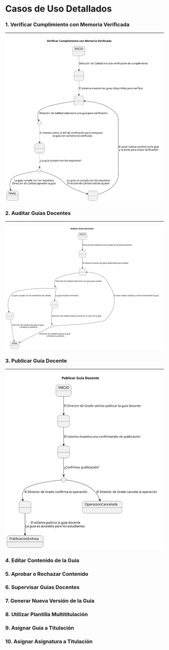 # Casos de Uso Detallados

### 1. Verificar Cumplimiento con Memoria Verificada
-------------
![](/images/modelosUML/VerificarGD.svg)

### 2. Auditar Guías Docentes
-------------
![](/images/modelosUML/AuditarGD.svg)

### 3. Publicar Guía Docente
-------------
![](/images/modelosUML/PublicarGD.svg) 

### 4. Editar Contenido de la Guía


### 5. Aprobar o Rechazar Contenido


### 6. Supervisar Guías Docentes


### 7. Generar Nueva Versión de la Guía


### 8. Utilizar Plantilla Multititulación


### 9. Asignar Guía a Titulación


### 10. Asignar Asignatura a Titulación

